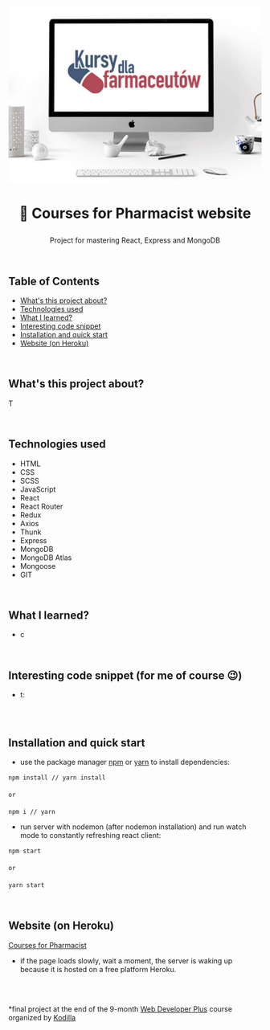 <p align="center">
<a href="https://online-pharmacy-site.herokuapp.com/"><img src="public/logo.jpg" title="courses-for-pharmacist" alt="snippet of courses for pharmacist website"></a>
</p>



# <p align="center">💊 Courses for Pharmacist website</p>
<p align="center">Project for mastering React, Express and MongoDB</p>

</br>

## Table of Contents

- [What's this project about?](#ab)
- [Technologies used](#tech)
- [What I learned?](#what)
- [Interesting code snippet](#inter)
- [Installation and quick start](#install)
- [Website (on Heroku)](#si)

</br>

## <a name="ab"></a>What's this project about?

T

</br>

## <a name="tech"></a>Technologies used
- HTML
- CSS
- SCSS
- JavaScript
- React
- React Router
- Redux
- Axios
- Thunk
- Express
- MongoDB
- MongoDB Atlas
- Mongoose
- GIT

</br>

## <a name="what"></a>What I learned?

- c



</br>

## <a name="inter"></a>Interesting code snippet (for me of course 😉)
- t:

```js

```

</br>

## <a name="install"></a>Installation and quick start

- use the package manager [npm](https://www.npmjs.com/get-npm) or [yarn](https://classic.yarnpkg.com/en/) to install dependencies:

```bash
npm install // yarn install

or

npm i // yarn
```
- run server with nodemon (after nodemon installation) and run watch mode to constantly refreshing react client:

```bash
npm start

or

yarn start
```


<br/>


## <a name="si"></a>Website (on Heroku)
[Courses for Pharmacist](https://online-pharmacy-site.herokuapp.com/)
- if the page loads slowly, wait a moment, the server is waking up because it is hosted on a free platform Heroku.

</br>
</br>

  *final project at the end of the 9-month [Web Developer Plus](https://kodilla.com/pl/bootcamp/webdeveloper/?type=wdp&editionId=309) course organized by [Kodilla](https://drive.google.com/file/d/1AZGDMtjhsHbrtXhRSIlRKKc3RCxQk6YY/view?usp=sharing)


